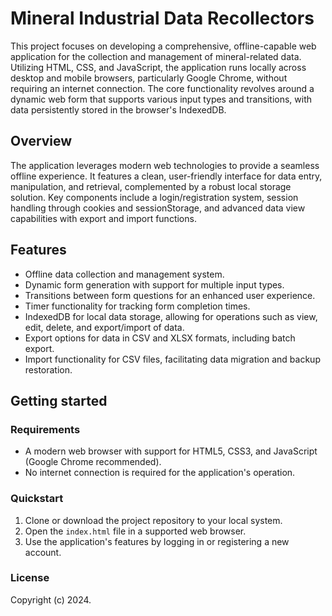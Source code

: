 # Mineral Industrial Data Recollectors

This project focuses on developing a comprehensive, offline-capable web application for the collection and management of mineral-related data. Utilizing HTML, CSS, and JavaScript, the application runs locally across desktop and mobile browsers, particularly Google Chrome, without requiring an internet connection. The core functionality revolves around a dynamic web form that supports various input types and transitions, with data persistently stored in the browser's IndexedDB.

## Overview

The application leverages modern web technologies to provide a seamless offline experience. It features a clean, user-friendly interface for data entry, manipulation, and retrieval, complemented by a robust local storage solution. Key components include a login/registration system, session handling through cookies and sessionStorage, and advanced data view capabilities with export and import functions.

## Features

- Offline data collection and management system.
- Dynamic form generation with support for multiple input types.
- Transitions between form questions for an enhanced user experience.
- Timer functionality for tracking form completion times.
- IndexedDB for local data storage, allowing for operations such as view, edit, delete, and export/import of data.
- Export options for data in CSV and XLSX formats, including batch export.
- Import functionality for CSV files, facilitating data migration and backup restoration.

## Getting started

### Requirements

- A modern web browser with support for HTML5, CSS3, and JavaScript (Google Chrome recommended).
- No internet connection is required for the application's operation.

### Quickstart

1. Clone or download the project repository to your local system.
2. Open the `index.html` file in a supported web browser.
3. Use the application's features by logging in or registering a new account.

### License

Copyright (c) 2024.